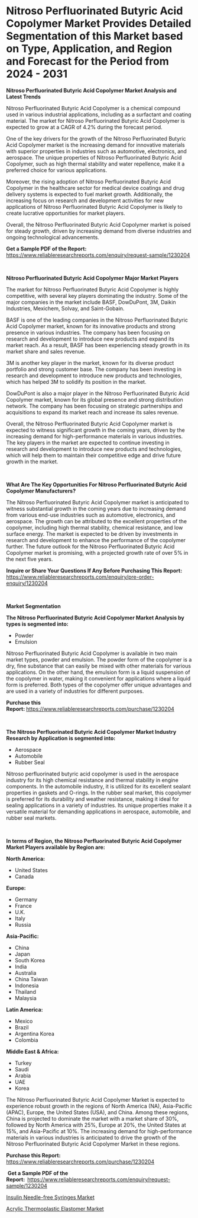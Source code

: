<p><h1>Nitroso Perfluorinated Butyric Acid Copolymer Market Provides Detailed Segmentation of this Market based on Type, Application, and Region and Forecast for the Period from 2024 - 2031</h1></p><p><strong>Nitroso Perfluorinated Butyric Acid Copolymer Market Analysis and Latest Trends</strong></p>
<p><p>Nitroso Perfluorinated Butyric Acid Copolymer is a chemical compound used in various industrial applications, including as a surfactant and coating material. The market for Nitroso Perfluorinated Butyric Acid Copolymer is expected to grow at a CAGR of 4.2% during the forecast period. </p><p>One of the key drivers for the growth of the Nitroso Perfluorinated Butyric Acid Copolymer market is the increasing demand for innovative materials with superior properties in industries such as automotive, electronics, and aerospace. The unique properties of Nitroso Perfluorinated Butyric Acid Copolymer, such as high thermal stability and water repellence, make it a preferred choice for various applications.</p><p>Moreover, the rising adoption of Nitroso Perfluorinated Butyric Acid Copolymer in the healthcare sector for medical device coatings and drug delivery systems is expected to fuel market growth. Additionally, the increasing focus on research and development activities for new applications of Nitroso Perfluorinated Butyric Acid Copolymer is likely to create lucrative opportunities for market players.</p><p>Overall, the Nitroso Perfluorinated Butyric Acid Copolymer market is poised for steady growth, driven by increasing demand from diverse industries and ongoing technological advancements.</p></p>
<p><strong>Get a Sample PDF of the Report:&nbsp;</strong> <a href="https://www.reliableresearchreports.com/enquiry/request-sample/1230204">https://www.reliableresearchreports.com/enquiry/request-sample/1230204</a></p>
<p>&nbsp;</p>
<p><strong>Nitroso Perfluorinated Butyric Acid Copolymer Major Market Players</strong></p>
<p><p>The market for Nitroso Perfluorinated Butyric Acid Copolymer is highly competitive, with several key players dominating the industry. Some of the major companies in the market include BASF, DowDuPont, 3M, Daikin Industries, Mexichem, Solvay, and Saint-Gobain.</p><p>BASF is one of the leading companies in the Nitroso Perfluorinated Butyric Acid Copolymer market, known for its innovative products and strong presence in various industries. The company has been focusing on research and development to introduce new products and expand its market reach. As a result, BASF has been experiencing steady growth in its market share and sales revenue.</p><p>3M is another key player in the market, known for its diverse product portfolio and strong customer base. The company has been investing in research and development to introduce new products and technologies, which has helped 3M to solidify its position in the market.</p><p>DowDuPont is also a major player in the Nitroso Perfluorinated Butyric Acid Copolymer market, known for its global presence and strong distribution network. The company has been focusing on strategic partnerships and acquisitions to expand its market reach and increase its sales revenue.</p><p>Overall, the Nitroso Perfluorinated Butyric Acid Copolymer market is expected to witness significant growth in the coming years, driven by the increasing demand for high-performance materials in various industries. The key players in the market are expected to continue investing in research and development to introduce new products and technologies, which will help them to maintain their competitive edge and drive future growth in the market.</p></p>
<p>&nbsp;</p>
<p><strong>What Are The Key Opportunities For Nitroso Perfluorinated Butyric Acid Copolymer Manufacturers?</strong></p>
<p><p>The Nitroso Perfluorinated Butyric Acid Copolymer market is anticipated to witness substantial growth in the coming years due to increasing demand from various end-use industries such as automotive, electronics, and aerospace. The growth can be attributed to the excellent properties of the copolymer, including high thermal stability, chemical resistance, and low surface energy. The market is expected to be driven by investments in research and development to enhance the performance of the copolymer further. The future outlook for the Nitroso Perfluorinated Butyric Acid Copolymer market is promising, with a projected growth rate of over 5% in the next five years.</p></p>
<p><strong>Inquire or Share Your Questions If Any Before Purchasing This Report:</strong> <a href="https://www.reliableresearchreports.com/enquiry/pre-order-enquiry/1230204">https://www.reliableresearchreports.com/enquiry/pre-order-enquiry/1230204</a></p>
<p>&nbsp;</p>
<p><strong>Market Segmentation</strong></p>
<p><strong>The Nitroso Perfluorinated Butyric Acid Copolymer Market Analysis by types is segmented into:</strong></p>
<p><ul><li>Powder</li><li>Emulsion</li></ul></p>
<p><p>Nitroso Perfluorinated Butyric Acid Copolymer is available in two main market types, powder and emulsion. The powder form of the copolymer is a dry, fine substance that can easily be mixed with other materials for various applications. On the other hand, the emulsion form is a liquid suspension of the copolymer in water, making it convenient for applications where a liquid form is preferred. Both types of the copolymer offer unique advantages and are used in a variety of industries for different purposes.</p></p>
<p><strong>Purchase this Report:&nbsp;</strong><a href="https://www.reliableresearchreports.com/purchase/1230204">https://www.reliableresearchreports.com/purchase/1230204</a></p>
<p>&nbsp;</p>
<p><strong>The Nitroso Perfluorinated Butyric Acid Copolymer Market Industry Research by Application is segmented into:</strong></p>
<p><ul><li>Aerospace</li><li>Automobile</li><li>Rubber Seal</li></ul></p>
<p><p>Nitroso perfluorinated butyric acid copolymer is used in the aerospace industry for its high chemical resistance and thermal stability in engine components. In the automobile industry, it is utilized for its excellent sealant properties in gaskets and O-rings. In the rubber seal market, this copolymer is preferred for its durability and weather resistance, making it ideal for sealing applications in a variety of industries. Its unique properties make it a versatile material for demanding applications in aerospace, automobile, and rubber seal markets.</p></p>
<p>&nbsp;</p>
<p><strong>In terms of Region, the Nitroso Perfluorinated Butyric Acid Copolymer Market Players available by Region are:</strong></p>
<p>
    <p> <strong> North America: </strong>
        <ul>
            <li>United States</li>
            <li>Canada</li>
        </ul>
        </p> 
    <p> <strong> Europe: </strong>
        <ul>
            <li>Germany</li>
            <li>France</li>
            <li>U.K.</li>
            <li>Italy</li>
            <li>Russia</li>
        </ul>
        </p> 
    <p> <strong> Asia-Pacific: </strong>
        <ul>
            <li>China</li>
            <li>Japan</li>
            <li>South Korea</li>
            <li>India</li>
            <li>Australia</li>
            <li>China Taiwan</li>
            <li>Indonesia</li>
            <li>Thailand</li>
            <li>Malaysia</li>
        </ul>
        </p> 
    <p> <strong> Latin America: </strong>
        <ul>
            <li>Mexico</li>
            <li>Brazil</li>
            <li>Argentina Korea</li>
            <li>Colombia</li>
        </ul>
        </p> 
    <p> <strong> Middle East & Africa: </strong>
        <ul>
            <li>Turkey</li>
            <li>Saudi</li>
            <li>Arabia</li>
            <li>UAE</li>
            <li>Korea</li>
        </ul>
    </p>
    </p>
<p><p>The Nitroso Perfluorinated Butyric Acid Copolymer Market is expected to experience robust growth in the regions of North America (NA), Asia-Pacific (APAC), Europe, the United States (USA), and China. Among these regions, China is projected to dominate the market with a market share of 30%, followed by North America with 25%, Europe at 20%, the United States at 15%, and Asia-Pacific at 10%. The increasing demand for high-performance materials in various industries is anticipated to drive the growth of the Nitroso Perfluorinated Butyric Acid Copolymer Market in these regions.</p></p>
<p><strong>Purchase this Report: </strong><a href="https://www.reliableresearchreports.com/purchase/1230204">https://www.reliableresearchreports.com/purchase/1230204</a></p>
<p>&nbsp;<strong>Get a Sample PDF of the Report:&nbsp;&nbsp;</strong><a href="https://www.reliableresearchreports.com/enquiry/request-sample/1230204">https://www.reliableresearchreports.com/enquiry/request-sample/1230204</a></p>
<p><strong></strong></p>
<p><p><a href="https://summer-dogwood-3e9.notion.site/Insulin-Needle-free-Syringes-Market-Size-Growing-and-Forecasted-for-period-from-2024-2031-and-prov-a56ed7c2dc924cd4a130fe6097be80ed">Insulin Needle-free Syringes Market</a></p><p><a href="https://github.com/Sherrillcrooksxa8i18ucf2m/Market-Research-Report-List-1/blob/main/acrylic-thermoplastic-elastomer-market.md">Acrylic Thermoplastic Elastomer Market</a></p></p>